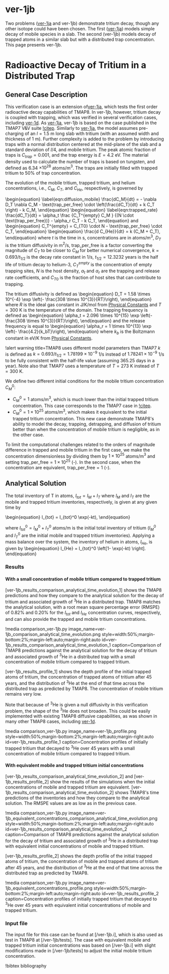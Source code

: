 # ver-1jb

Two problems ([ver-1ja](ver-1ja.md) and ver-1jb) demonstrate tritium decay, though any other isotope could have been chosen.
The first ([ver-1ja](ver-1ja.md)) models simple decay of mobile species in a slab.
The second (ver-1jb) models decay of trapped atoms in a similar slab but with a distributed trap concentration.
This page presents ver-1jb.

# Radioactive Decay of Tritium in a Distributed Trap

## General Case Description

This verification case is an extension of[ver-1ja](ver-1ja.md), which tests the first order radioactive decay capabilities of TMAP8.
In ver-1jb, however, tritium decay is coupled with trapping, which was verified in several verification cases, including [ver-1d](ver-1d.md).
As [ver-1ja](ver-1ja.md), ver-1jb is based on the case published in the TMAP7 V&V suite [!citep](ambrosek2008verification).
Similarly to [ver-1ja](ver-1ja.md), the model assumes pre-charging of an $l=1.5$ m long slab with tritium (with an assumed width and thickness of 1 m). Further complexity is added to the problem by introducing traps with a normal distribution centered at the mid-plane of the slab and a standard deviation of $l/4$, and mobile tritium.
The peak atomic fraction of traps is $C_{trap} = 0.001$, and the trap energy is $E=4.2$ eV. The material density used to calculate the number of traps is based on tungsten, and defined as 6.34 $\times 10^{28}$ atoms/m$^3$. The traps are initially filled with trapped tritium to 50% of trap concentration.

The evolution of the mobile tritium, trapped tritium, and helium concentrations, i.e.,
$C_M$, $C_T$, and $C_{He}$, respectively, is governed by

\begin{equation}
    \label{eqn:diffusion_mobile}
    \frac{dC_M}{dt} = - \nabla D_T \nabla C_M - \text{trap\_per\_free} \cdot \left(\frac{dC_T}{dt} + k C_T \right) - k C_M,
\end{equation}
\begin{equation}
    \label{eqn:trapped_rate}
    \frac{dC_T}{dt} = \alpha_t  \frac {C_T^{empty} C_M } {(N \cdot \text{trap\_per\_free})} - \alpha_r C_T - k C_T,
\end{equation}
and
\begin{equation}
    C_T^{empty} = C_{T0} \cdot N - \text{trap\_per\_free} \cdot C_T,
\end{equation}
\begin{equation}
    \frac{d C_{He}}{dt} = k (C_M + C_T),
\end{equation}
where $t$ is the time in s, concentrations are in atoms/m$^3$,
$D_T$ is the tritium diffusivity in m$^2$/s,
$\text{trap\_per\_free}$ is a factor converting the magnitude of $C_T$ to be closer to $C_M$ for better numerical convergence,
$k= 0.693/t_{1/2}$ is the decay rate constant in 1/s, $t_{1/2} = 12.3232$ years is the half life of tritium decay to helium-3,
$C_T^{empty}$ is the concentration of empty trapping sites,
$N$ is the host density,
$\alpha_t$ and $\alpha_r$ are the trapping and release rate coefficients,
and $C_{T0}$ is the fraction of host sites that can contribute to trapping.

The tritium diffusivity is defined as
\begin{equation}
    D_T = 1.58 \times 10^{-4} \exp \left(- \frac{308 \times 10^{3}}{RT}\right),
\end{equation}
where $R$ is the ideal gas constant in J/K/mol from [Physical Constants](https://mooseframework.inl.gov/tmap8/source/utils/PhysicalConstants.html) and $T=300$ K is the temperature of the domain.
The trapping frequency is defined as
\begin{equation}
    \alpha_t = 2.096 \times 10^{15} \exp \left(- \frac{308 \times 10^{3}}{RT}\right),
\end{equation}
and the release frequency is equal to
\begin{equation}
    \alpha_r = 1 \times 10^{13} \exp \left(- \frac{4.2}{k_bT}\right),
\end{equation}
where $k_b$ is the Boltzmann constant in eV/K from [Physical Constants](https://mooseframework.inl.gov/tmap8/source/utils/PhysicalConstants.html).

!alert warning title=TMAP8 uses different model parameters than TMAP7
$k$ is defined as $k= 0.693/t_{1/2}=1.78199 \times 10^{-9}$ 1/s instead of $1.78241 \times 10^{-9}$ 1/s to be fully consistent with the half-life value (assuming 365.25 days in a year).
Note also that TMAP7 uses a temperature of $T = 273$ K instead of $T = 300$ K.


We define two different initial conditions for the mobile tritium concentration $C_M^0$:

- $C_M^0 = 1$ atoms/m$^3$, which is much lower than the initial trapped tritium concentration. This case corresponds to the TMAP7 case in [!citep](ambrosek2008verification).
- $C_M^0 = 1 \times 10^{25}$ atoms/m$^3$, which makes it equivalent to the initial trapped tritium concentration. This new case demonstrate TMAP8's ability to model the decay, trapping, detrapping, and diffusion of tritium better than when the concentration of mobile tritium is negligible, as in the other case.

To limit the computational challenges related to the orders of magnitude difference in trapped and mobile tritium in the first case, we make the concentration dimensionless by dividing them by $1 \times 10^{25}$ atoms/m$^3$ and setting $\text{trap\_per\_free} = 1 \times 10^{25}$ (-). In the second case, when the concentration are equivalent, $\text{trap\_per\_free} = 1$ (-).

## Analytical Solution

The total inventory of T in atoms, $I_{tot} = I_M + I_T$ where $I_M$ and $I_T$ are the mobile and trapped tritium inventories, respectively, is given at any given time by

\begin{equation}
    I_{tot} = I_{tot}^0 \exp(-kt),
\end{equation}

where $I_{tot}^0 = I_M^0 + I_T^0$ atoms/m is the initial total inventory of tritium
($I_M^0$ and $I_T^0$ are the initial mobile and trapped tritium inventories).
Applying a mass balance over the system, the inventory of helium in atoms, $I_{He}$, is given by
\begin{equation}
    I_{He} = I_{tot}^0 \left[1- \exp(-kt) \right].
\end{equation}

### Results

#### With a small concentration of mobile tritium compared to trapped tritium

[ver-1jb_results_comparison_analytical_time_evolution_1] shows the TMAP8 predictions and how they compare to the analytical solution
for the decay of tritium and associated growth of $^3$He in a distributed trap.
TMAP8 matches the analytical solution, with a root mean square percentage error
(RMSPE) of 0.82% and 0.20% for the $I_{tot}$ and $I_{He}$ concentration curves, respectively,
and can also provide the trapped and mobile tritium concentrations.

!media comparison_ver-1jb.py
       image_name=ver-1jb_comparison_analytical_time_evolution.png
       style=width:50%;margin-bottom:2%;margin-left:auto;margin-right:auto
       id=ver-1jb_results_comparison_analytical_time_evolution_1
       caption=Comparison of TMAP8 predictions against the analytical solution for the decay of tritium and associated growth of $^3$He in a distributed trap with a small concentration of mobile tritium compared to trapped tritium.

[ver-1jb_results_profile_1] shows the depth profile of the initial trapped atoms of tritium, the concentration of trapped atoms of
tritium after 45 years, and the distribution of $^3$He at the end of that time across the distributed trap as predicted by TMAP8. The concentration of mobile tritium remains very low.

Note that because of $^3$He is given a null diffusivity in this verification problem, the shape of the $^3$He does not broaden.
This could be easily implemented with existing TMAP8 diffusive capabilities, as was shown in many other TMAP8 cases,
including [ver-1d](ver-1d.md).

!media comparison_ver-1jb.py
       image_name=ver-1jb_profile.png
       style=width:50%;margin-bottom:2%;margin-left:auto;margin-right:auto
       id=ver-1jb_results_profile_1
       caption=Concentration profiles of initially trapped tritium that decayed to $^3$He over 45 years with a small concentration of mobile tritium compared to trapped tritium.

#### With equivalent mobile and trapped tritium initial concentrations

[ver-1jb_results_comparison_analytical_time_evolution_2] and [ver-1jb_results_profile_2] show the results of the simulations when the initial concentrations of mobile and trapped tritium are equivalent.
[ver-1jb_results_comparison_analytical_time_evolution_2] shows TMAP8's time predictions of the inventories and how they compare to the analytical solution. The RMSPE values are as low as in the previous case.

!media comparison_ver-1jb.py
       image_name=ver-1jb_equivalent_concentrations_comparison_analytical_time_evolution.png
       style=width:50%;margin-bottom:2%;margin-left:auto;margin-right:auto
       id=ver-1jb_results_comparison_analytical_time_evolution_2
       caption=Comparison of TMAP8 predictions against the analytical solution for the decay of tritium and associated growth of $^3$He in a distributed trap with equivalent initial concentrations of mobile and trapped tritium.

[ver-1jb_results_profile_2] shows the depth profile of the initial trapped atoms of tritium, the concentration of mobile and trapped atoms of
tritium after 45 years, and the distribution of $^3$He at the end of that time across the distributed trap as predicted by TMAP8.

!media comparison_ver-1jb.py
       image_name=ver-1jb_equivalent_concentrations_profile.png
       style=width:50%;margin-bottom:2%;margin-left:auto;margin-right:auto
       id=ver-1jb_results_profile_2
       caption=Concentration profiles of initially trapped tritium that decayed to $^3$He over 45 years with equivalent initial concentrations of mobile and trapped tritium.

### Input file

The input file for this case can be found at [/ver-1jb.i], which is also used as test in TMAP8 at [/ver-1jb/tests]. The case with equivalent mobile and trapped tritium initial concentrations was based on [/ver-1jb.i] with slight modifications made in [/ver-1jb/tests] to adjust the initial mobile tritium concentration.

!bibtex bibliography

